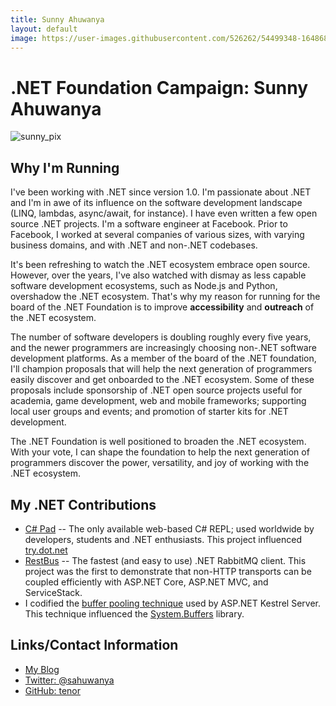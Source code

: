 ```yaml
---
title: Sunny Ahuwanya
layout: default
image: https://user-images.githubusercontent.com/526262/54499348-16486800-48e7-11e9-8aa0-ef9cd15a002d.jpg
---
```


# .NET Foundation Campaign: Sunny Ahuwanya

![sunny_pix](https://user-images.githubusercontent.com/526262/54499348-16486800-48e7-11e9-8aa0-ef9cd15a002d.jpg)

## Why I'm Running

I've been working with .NET since version 1.0. I'm passionate about .NET and I'm in awe of its influence on the software development landscape (LINQ, lambdas, async/await, for instance). I have even written a few open source .NET projects.
I'm a software engineer at Facebook. Prior to Facebook, I worked at several companies of various sizes, with varying business domains, and with .NET and non-.NET codebases.

It's been refreshing to watch the .NET ecosystem embrace open source. However, over the years, I've also watched with dismay as less capable software development ecosystems, such as Node.js and Python, overshadow the .NET ecosystem.
That's why my reason for running for the board of the .NET Foundation is to improve **accessibility** and **outreach** of the .NET ecosystem.

The number of software developers is doubling roughly every five years, and the newer programmers are increasingly choosing non-.NET software development platforms.
As a member of the board of the .NET foundation, I'll champion proposals that will help the next generation of programmers easily discover and get onboarded to the .NET ecosystem.
Some of these proposals include sponsorship of .NET open source projects useful for academia, game development, web and mobile frameworks; supporting local user groups and events; and promotion of starter kits for .NET development.

The .NET Foundation is well positioned to broaden the .NET ecosystem. With your vote, I can shape the foundation to help the next generation of programmers discover the power, versatility, and joy of working with the .NET ecosystem.


## My .NET Contributions

* [C# Pad](https://csharppad.com) -- The only available web-based C# REPL; used worldwide by developers, students and .NET enthusiasts. This project influenced [try.dot.net](https://try.dot.net/)
* [RestBus](https://github.com/tenor/RestBus) -- The fastest (and easy to use) .NET RabbitMQ client. This project was the first to demonstrate that non-HTTP transports can be coupled efficiently with ASP.NET Core, ASP.NET MVC, and ServiceStack. 
* I codified the [buffer pooling technique](http://www.ahuwanya.net/blog/post/Buffer-Pooling-for-NET-Socket-Operations) used by ASP.NET Kestrel Server. This technique influenced the [System.Buffers](https://docs.microsoft.com/en-us/dotnet/api/system.buffers?view=netcore-2.2) library.

 
## Links/Contact Information

* [My Blog](http://www.ahuwanya.net/blog/)
* [Twitter: @sahuwanya](https://twitter.com/sahuwanya)
* [GitHub: tenor](https://github.com/tenor)

